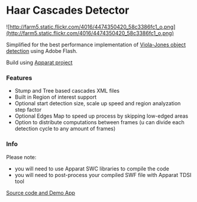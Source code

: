 # Haar Cascades Detector #

![http://farm5.static.flickr.com/4016/4474350420_58c3386fc1_o.png](http://farm5.static.flickr.com/4016/4474350420_58c3386fc1_o.png)

Simplified for the best performance implementation of [Viola-Jones object detection](http://en.wikipedia.org/wiki/Viola-Jones_object_detection_framework) using Adobe Flash.

Build using [Apparat project](http://code.google.com/p/apparat/)

### Features ###

  * Stump and Tree based cascades XML files
  * Built in Region of interest support
  * Optional start detection size, scale up speed and region analyzation step factor
  * Optional Edges Map to speed up process by skipping low-edged areas
  * Option to distribute computations between frames (u can divide each detection cycle to any amount of frames)


### Info ###

Please note:
  * you will need to use Apparat SWC libraries to compile the code
  * you will need to post-process your compiled SWF file with Apparat TDSI tool

[Source code and Demo App](http://code.google.com/p/in-spirit/source/browse/#svn%2Ftrunk%2Fprojects%2FHaarCascadesDetector)